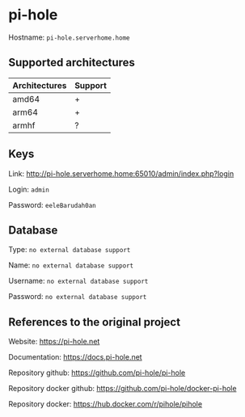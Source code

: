 # pi-hole
Hostname: `pi-hole.serverhome.home`

## Supported architectures
| Architectures | Support |
| :------------ | :------ |
| amd64         | +       |
| arm64         | +       |
| armhf         | ?       |

## Keys
Link: http://pi-hole.serverhome.home:65010/admin/index.php?login

Login: `admin`

Password: `eeleBarudah0an`

## Database
Type: `no external database support`

Name: `no external database support`

Username: `no external database support`

Password: `no external database support`

## References to the original project
Website: https://pi-hole.net

Documentation: https://docs.pi-hole.net

Repository github: https://github.com/pi-hole/pi-hole

Repository docker github: https://github.com/pi-hole/docker-pi-hole

Repository docker: https://hub.docker.com/r/pihole/pihole